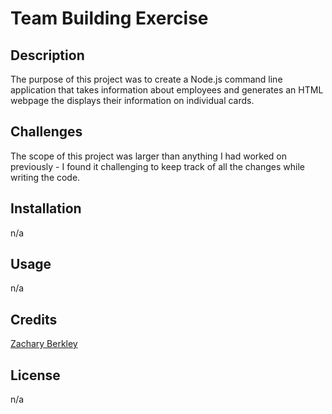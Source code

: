 # Team Building Exercise

## Description

The purpose of this project was to create a Node.js command line application that takes information about employees and generates an HTML webpage the displays their information on individual cards.

## Challenges

The scope of this project was larger than anything I had worked on previously - I found it challenging to keep track of all the changes while writing the code.

## Installation

n/a 

## Usage

 n/a

## Credits


[Zachary Berkley](https://github.com/ZBerkley88)

## License

n/a